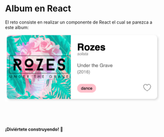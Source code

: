 # Album en React

El reto consiste en realizar un componente de React el cual se parezca a este album:

<p align="center">
<img src="./public/readmeimg.png" width="700">
</p>

<br/>
<br/>
<br/>

**¡Diviértete construyendo!** 🚀